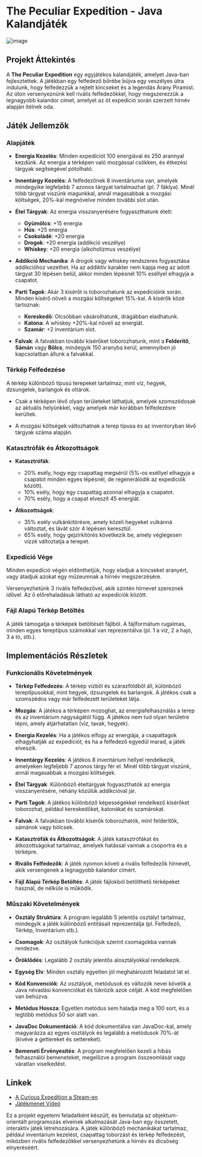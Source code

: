 # The Peculiar Expedition - Java Kalandjáték

![image](https://user-images.githubusercontent.com/68961069/192540617-3caf35dd-8531-47e4-9a1d-702eaf77ef03.png) <br>

## Projekt Áttekintés
A **The Peculiar Expedition** egy egyjátékos kalandjáték, amelyet Java-ban fejlesztettek. A játékban egy felfedező bőrébe bújva egy veszélyes útra indulunk, hogy felfedezzük a rejtett kincseket és a legendás Arany Piramist. Az úton versenyeznünk kell rivális felfedezőkkel, hogy megszerezzük a legnagyobb kalandor címet, amelyet az öt expedíció során szerzett hírnév alapján ítélnek oda.

## Játék Jellemzők

### Alapjáték
- **Energia Kezelés**: Minden expedíciót 100 energiával és 250 arannyal kezdünk. Az energia a térképen való mozgással csökken, és étkezési tárgyak segítségével pótolható.
  
- **Innentárgy Kezelés**: A felfedezőnek 8 inventáriuma van, amelyek mindegyike legfeljebb 7 azonos tárgyat tartalmazhat (pl. 7 fáklya). Minél több tárgyat viszünk magunkkal, annál magasabbak a mozgási költségek, 20%-kal megnövelve minden további slot után.

- **Étel Tárgyak**: Az energia visszanyerésére fogyaszthatunk ételt:
  - **Gyümölcs**: +15 energia
  - **Hús**: +25 energia
  - **Csokoládé**: +20 energia
  - **Drogok**: +20 energia (addikció veszélye)
  - **Whiskey**: +20 energia (alkoholizmus veszélye)

- **Addikció Mechanika**: A drogok vagy whiskey rendszeres fogyasztása addikcióhoz vezethet. Ha az addiktív karakter nem kapja meg az adott tárgyat 30 lépésen belül, akkor minden lépésnél 10% eséllyel elhagyja a csapatot.

- **Parti Tagok**: Akár 3 kísérőt is toborozhatunk az expedícióink során. Minden kísérő növeli a mozgási költségeket 15%-kal. A kísérők közé tartoznak:
  - **Kereskedő**: Olcsóbban vásárolhatunk, drágábban eladhatunk.
  - **Katona**: A whiskey +20%-kal növeli az energiát.
  - **Szamár**: +2 inventárium slot.

- **Falvak**: A falvakban további kísérőket toborozhatunk, mint a **Felderítő**, **Sámán** vagy **Bölcs**, mindegyik 150 aranyba kerül, amennyiben jó kapcsolatban állunk a falvakkal.

### Térkép Felfedezése
A térkép különböző típusú terepeket tartalmaz, mint víz, hegyek, dzsungelek, barlangok és oltárok.

- Csak a térképen lévő olyan területeket láthatjuk, amelyek szomszédosak az aktuális helyünkkel, vagy amelyek már korábban felfedezésre kerültek.

- A mozgási költségek változhatnak a terep típusa és az inventoryban lévő tárgyak száma alapján.

### Katasztrófák és Átkozottságok
- **Katasztrófák**:
  - 20% esély, hogy egy csapattag megsérül (5%-os eséllyel elhagyja a csapatot minden egyes lépésnél, de regenerálódik az expedíciók között).
  - 10% esély, hogy egy csapattag azonnal elhagyja a csapatot.
  - 70% esély, hogy a csapat elveszít 45 energiát.

- **Átkozottságok**:
  - 35% esély vulkánkitörésre, amely közeli hegyeket vulkánná változtat, és lávát szór 4 lépésen keresztül.
  - 65% esély, hogy gejzírkitörés következik be, amely véglegesen vízzé változtatja a terepet.

### Expedíció Vége
Minden expedíció végén eldönthetjük, hogy eladjuk a kincseket aranyért, vagy átadjuk azokat egy múzeumnak a hírnév megszerzésére.

Versenyezhetünk 3 rivális felfedezővel, akik szintén hírnevet szereznek idővel. Az ő előrehaladásuk látható az expedíciók között.

### Fájl Alapú Térkép Betöltés
A játék támogatja a térképek betöltését fájlból. A fájlformátum rugalmas, minden egyes tereptípus számokkal van reprezentálva (pl. 1 a víz, 2 a hajó, 3 a tó, stb.).

## Implementációs Részletek

### Funkcionális Követelmények
- **Térkép Felfedezés**: A térkép vízből és szárazföldből áll, különböző tereptípusokkal, mint hegyek, dzsungelek és barlangok. A játékos csak a szomszédos vagy már felfedezett területeket látja.
  
- **Mozgás**: A játékos a térképen mozoghat, az energiafelhasználás a terep és az inventárium nagyságától függ. A játékos nem tud olyan területre lépni, amely átjárhatatlan (víz, tavak, hegyek).
  
- **Energia Kezelés**: Ha a játékos elfogy az energiája, a csapattagok elhagyhatják az expedíciót, és ha a felfedező egyedül marad, a játék elveszik.

- **Innentárgy Kezelés**: A játékos 8 inventárium hellyel rendelkezik, amelyeken legfeljebb 7 azonos tárgy fér el. Minél több tárgyat viszünk, annál magasabbak a mozgási költségek.

- **Étel Tárgyak**: Különböző ételtárgyak fogyaszthatók az energia visszanyerésére, néhány közülük addikcióval jár.

- **Parti Tagok**: A játékos különböző képességekkel rendelkező kísérőket toborozhat, például kereskedőket, katonákat és szamárokat.

- **Falvak**: A falvakban további kísérők toborozhatók, mint felderítők, sámánok vagy bölcsek.

- **Katasztrófák és Átkozottságok**: A játék katasztrófákat és átkozottságokat tartalmaz, amelyek hatással vannak a csoportra és a térképre.

- **Rivális Felfedezők**: A játék nyomon követi a rivális felfedezők hírnevét, akik versengenek a legnagyobb kalandor címért.

- **Fájl Alapú Térkép Betöltés**: A játék fájlokból betölthető térképeket használ, de nélküle is működik.

### Műszaki Követelmények
- **Osztály Struktúra**: A program legalább 5 jelentős osztályt tartalmaz, mindegyik a játék különböző entitásait reprezentálja (pl. Felfedező, Térkép, Inventárium stb.).
  
- **Csomagok**: Az osztályok funkciójuk szerint csomagokba vannak rendezve.

- **Öröklődés**: Legalább 2 osztály jelentős alosztályokkal rendelkezik.

- **Egység Elv**: Minden osztály egyetlen jól meghatározott feladatot lát el.

- **Kód Konvenciók**: Az osztályok, metódusok és változók nevei követik a Java névadási konvenciókat és tükrözik azok célját. A kód megfelelően van behúzva.

- **Metódus Hossza**: Egyetlen metódus sem haladja meg a 100 sort, és a legtöbb metódus 50 sor alatt van.

- **JavaDoc Dokumentáció**: A kód dokumentálva van JavaDoc-kal, amely magyarázza az egyes osztályok és legalább a metódusok 70%-át (kivéve a gettereket és settereket).

- **Bemeneti Érvényesítés**: A program megfelelően kezeli a hibás felhasználói bemeneteket, megelőzve a program összeomlását vagy váratlan viselkedést.

## Linkek
- [A Curious Expedition a Steam-en](https://store.steampowered.com/app/600790/The_Curious_Expedition/)
- [Játékmenet Videó](https://www.youtube.com/watch?v=some_video)

Ez a projekt egyetemi feladatként készült, és bemutatja az objektum-orientált programozás elveinek alkalmazását Java-ban egy összetett, interaktív játék létrehozására. A játék különböző mechanikákat tartalmaz, például inventárium kezelést, csapattag toborzást és térkép felfedezést, miközben rivális felfedezőkkel versenyezhetünk a hírnév és dicsőség elnyeréséért.
